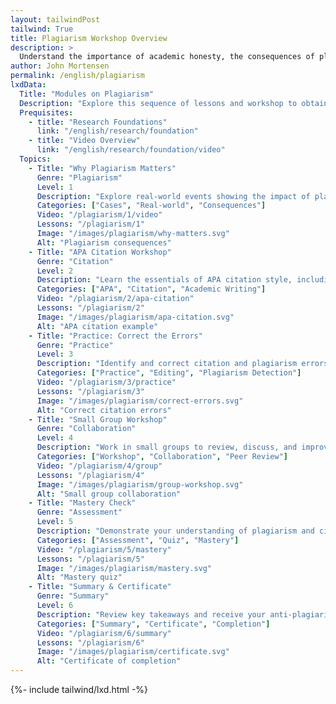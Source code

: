 ```yaml
---
layout: tailwindPost
tailwind: True
title: Plagiarism Workshop Overview
description: >
  Understand the importance of academic honesty, the consequences of plagiarism, and the skills needed to properly cite and reference sources.
author: John Mortensen
permalink: /english/plagiarism
lxdData:
  Title: "Modules on Plagiarism"
  Description: "Explore this sequence of lessons and workshop to obtain anti-plagiarism mastery certificate"
  Prequisites:
    - title: "Research Foundations"
      link: "/english/research/foundation"
    - title: "Video Overview"
      link: "/english/research/foundation/video"
  Topics:
    - Title: "Why Plagiarism Matters"
      Genre: "Plagiarism"
      Level: 1
      Description: "Explore real-world events showing the impact of plagiarism on students, professionals, and society."
      Categories: ["Cases", "Real-world", "Consequences"]
      Video: "/plagiarism/1/video"
      Lessons: "/plagiarism/1"
      Image: "/images/plagiarism/why-matters.svg"
      Alt: "Plagiarism consequences"
    - Title: "APA Citation Workshop"
      Genre: "Citation"
      Level: 2
      Description: "Learn the essentials of APA citation style, including in-text citations and reference lists, through interactive examples."
      Categories: ["APA", "Citation", "Academic Writing"]
      Video: "/plagiarism/2/apa-citation"
      Lessons: "/plagiarism/2"
      Image: "/images/plagiarism/apa-citation.svg"
      Alt: "APA citation example"
    - Title: "Practice: Correct the Errors"
      Genre: "Practice"
      Level: 3
      Description: "Identify and correct citation and plagiarism errors in sample student work."
      Categories: ["Practice", "Editing", "Plagiarism Detection"]
      Video: "/plagiarism/3/practice"
      Lessons: "/plagiarism/3"
      Image: "/images/plagiarism/correct-errors.svg"
      Alt: "Correct citation errors"
    - Title: "Small Group Workshop"
      Genre: "Collaboration"
      Level: 4
      Description: "Work in small groups to review, discuss, and improve sample assignments for proper citation and academic honesty."
      Categories: ["Workshop", "Collaboration", "Peer Review"]
      Video: "/plagiarism/4/group"
      Lessons: "/plagiarism/4"
      Image: "/images/plagiarism/group-workshop.svg"
      Alt: "Small group collaboration"
    - Title: "Mastery Check"
      Genre: "Assessment"
      Level: 5
      Description: "Demonstrate your understanding of plagiarism and citation with a mastery quiz."
      Categories: ["Assessment", "Quiz", "Mastery"]
      Video: "/plagiarism/5/mastery"
      Lessons: "/plagiarism/5"
      Image: "/images/plagiarism/mastery.svg"
      Alt: "Mastery quiz"
    - Title: "Summary & Certificate"
      Genre: "Summary"
      Level: 6
      Description: "Review key takeaways and receive your anti-plagiarism mastery certificate."
      Categories: ["Summary", "Certificate", "Completion"]
      Video: "/plagiarism/6/summary"
      Lessons: "/plagiarism/6"
      Image: "/images/plagiarism/certificate.svg"
      Alt: "Certificate of completion"
---
```

{%- include tailwind/lxd.html -%}
